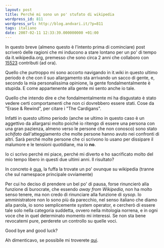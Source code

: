 ```yaml
---
layout: post
title: Perché mi sono un po' stufato di wikipedia
wordpress_id: 811
wordpress_url: http://blog.andvari.it/?p=811
tags: italiano
date: 2007-02-11 12:33:39.000000000 +01:00
---
```

In questo breve (almeno questo è l'intento prima di cominciare) post scriverò delle ragioni che mi inducono a stare lontano per un po' di tempo da it.wikipedia.org, premesso che sono circa 2 anni che collaboro con <a href="http://tools.wikimedia.de/~interiot/cgi-bin/count_edits?user=Helios89&amp;dbname=itwiki_p">15523</a> contributi (ad ora).

Quello che purtroppo mi sono accorto navigando in it.wiki in questo ultimo periodo è che con il suo allargamento sta arrivando un sacco di gente, e, secondo la mia personalissima opinione, la gente fondalmentalmente è stupida. E come appartenente alla gente mi sento anche io tale.

Quello che intendo dire e che fondalmentalmente mi ha disgustato è stato vedere certi comportamenti che non ci dovrebbero essere stati. Cose da "Erase &amp; Rewind", per citare i "The Cardigans".

Infatti in questo ultimo periodo (anche se ultimo in questo caso è un aggettivo da allargarsi molto poiché io ritengo di essere una persona con una gran pazienza, almeno verso le persone che non conosco) sono stato <em>schifato</em> dall'atteggiamento che molte persone hanno avuto nei confronti di altri. Sarà perché molte persone che ci scrivono lo usano per dissipare il malumore e le tensioni quotidiane, ma io <strong>no</strong>.

Io ci scrivo perché mi piace, perché mi diverto e ho sacrificato molto del mio tempo libero in questi due ultimi anni. Il risultato?

In concreto è <a href="http://it.wikipedia.org/wiki/Categoria:Mitologia_norrena">qua</a>, la fuffa la trovate un po' ovunque su wikipedia (tranne che sul namespace principale ovviamente)

Per cui ho deciso di prendere un bel po' di pausa, forse rinuncierò alla funzione di burocrate, che essendo <em>away from Wikipedia</em>, non ha molto senso tenere, ma non credo di rinunciare alla funzione di <em>sysop</em>. Io amministratore non lo sono più da parecchio, nel senso italiano che diamo alla parola, io sono semplicemente system operator, e cercherò di essere tale solo nella categoria suddetta, ovvero nella mitologia norrena, e in ogni voce che in quel determinato momento mi interessi. Se non sta bene revocatemi pure, perderete un controllo su quelle voci.

Good bye and good luck?

Ah dimenticavo, se possibile mi troverete <a href="http://www.bifrost.it">qui</a>.
